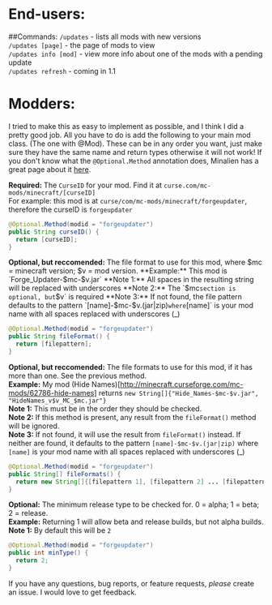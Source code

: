 End-users:
===
##Commands:
`/updates` - lists all mods with new versions  
`/updates [page]` - the page of mods to view  
`/updates info [mod]` - view more info about one of the mods with a pending update  
`/updates refresh` - coming in 1.1

Modders:
===
I tried to make this as easy to implement as possible, and I think I did a pretty good job. All you have to do is add the following to your main mod class. (The one with @Mod). These can be in any order you want, just make sure they have the same name and return types otherwise it will not work! If you don't know what the `@Optional.Method` annotation does, Minalien has a great page about it [here](http://minalien.com/minecraft-forge-feature-spotlight-optional-annotation/).


**Required:** The `CurseID` for your mod. Find it at `curse.com/mc-mods/minecraft/[curseID]`  
For example: this mod is at `curse/com/mc-mods/minecraft/forgeupdater`, therefore the curseID is `forgeupdater`

```java
@Optional.Method(modid = "forgeupdater")
public String curseID() {
  return [curseID];
}
```


**Optional, but reccomended:** The file format to use for this mod, where $mc = minecraft version; $v = mod version.  
**Example:** This mod is `Forge_Updater-$mc-$v.jar`  
**Note 1:** All spaces in the resulting string will be replaced with underscores  
**Note 2:** The `$mc` section is optional, but `$v` is required  
**Note 3:** If not found, the file pattern defaults to the pattern `[name]-$mc-$v.(jar|zip)` where `[name]` is your mod name with all spaces replaced with underscores (_)

```java
@Optional.Method(modid = "forgeupdater")
public String fileFormat() {
  return [filepattern];
}
```


**Optional, but reccomended:** The file formats to use for this mod, if it has more than one. See the previous method.  
**Example:** My mod (Hide Names)[http://minecraft.curseforge.com/mc-mods/62786-hide-names] returns `new String[]{"Hide_Names-$mc-$v.jar", "HideNames_v$v_MC_$mc.jar"}`  
**Note 1:** This must be in the order they should be checked.  
**Note 2:** If this method is present, any result from the `fileFormat()` method will be ignored.  
**Note 3:** If not found, it will use the result from `fileFormat()` instead. If neither are found, it defaults to the pattern `[name]-$mc-$v.(jar|zip)` where `[name]` is your mod name with all spaces replaced with underscores (_)  

```java
@Optional.Method(modid = "forgeupdater")
public String[] fileFormats() {
  return new String[]{[filepattern 1], [filepattern 2] ... [filepattern X]};
}
```


**Optional:** The minimum release type to be checked for. 0 = alpha; 1 = beta; 2 = release.  
**Example:** Returning 1 will allow beta and release builds, but not alpha builds.
**Note 1:** By default this will be `2`

```java
@Optional.Method(modid = "forgeupdater")
public int minType() {
  return 2;
}
```

If you have any questions, bug reports, or feature requests, *please* create an issue. I would love to get feedback.
